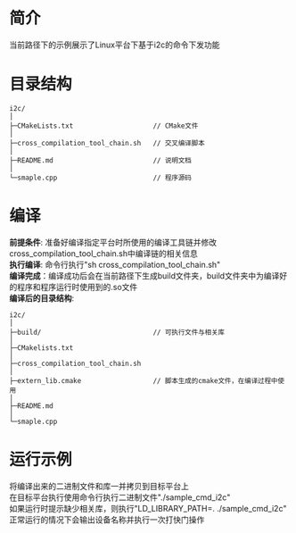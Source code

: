 # 简介  
当前路径下的示例展示了Linux平台下基于i2c的命令下发功能  

# 目录结构
```
i2c/
│
├─CMakeLists.txt                    // CMake文件
│
├─cross_compilation_tool_chain.sh   // 交叉编译脚本
│
├─README.md                         // 说明文档
│
└─smaple.cpp                        // 程序源码
```

# 编译
**前提条件**: 准备好编译指定平台时所使用的编译工具链并修改cross_compilation_tool_chain.sh中编译链的相关信息  
**执行编译**: 命令行执行"sh cross_compilation_tool_chain.sh"  
**编译完成**：编译成功后会在当前路径下生成build文件夹，build文件夹中为编译好的程序和程序运行时使用到的.so文件  
**编译后的目录结构**:  
```
i2c/
│
├─build/                            // 可执行文件与相关库
│
├─CMakelists.txt
│
├─cross_compilation_tool_chain.sh
│
├─extern_lib.cmake                  // 脚本生成的cmake文件，在编译过程中使用
│
├─README.md
│
└─smaple.cpp
```

# 运行示例
将编译出来的二进制文件和库一并拷贝到目标平台上  
在目标平台执行使用命令行执行二进制文件"./sample_cmd_i2c"  
如果运行时提示缺少相关库，则执行"LD_LIBRARY_PATH=. ./sample_cmd_i2c"  
正常运行的情况下会输出设备名称并执行一次打快门操作  
